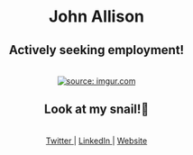 <div align="center">
  <h1>
    John Allison
  </h1>
  <h2>
    Actively seeking employment!
  </h2>

  <br>
  <a href="https://imgur.com/Fcwvi9w">
    <img src="https://i.imgur.com/Fcwvi9w.jpg" title="source: imgur.com" />
  </a>
  <h2>
    Look at my snail!🐌
  </h2>

  <br>
  <a href="https://twitter.com/JohnAllis0n">
    Twitter
  </a>
  |
  <a href="https://www.linkedin.com/in/johnallison-/">
    LinkedIn
  </a>
  |
  <a href="https://jallson.co.uk">
    Website
  </a>
</div>
